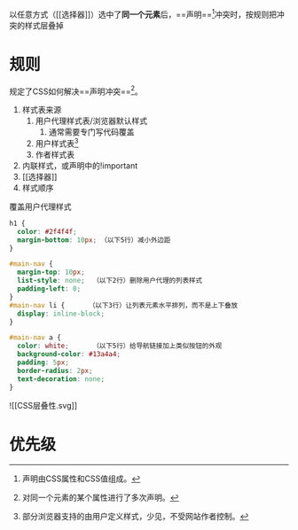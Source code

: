 以任意方式（[[选择器]]）选中了**同一个元素**后，==声明==[^1]冲突时，按规则把冲突的样式层叠掉

# 规则
规定了CSS如何解决==声明冲突==[^2]。
1. 样式表来源
	1. 用户代理样式表/浏览器默认样式
		1. 通常需要专门写代码覆盖
	2. 用户样式表[^3]
	3. 作者样式表
2. 内联样式，或声明中的!important
3. [[选择器]]
4. 样式顺序


覆盖用户代理样式
```css
h1 {
  color: #2f4f4f;
  margin-bottom: 10px; （以下5行）减小外边距
}                             

#main-nav {                   
  margin-top: 10px;        
  list-style: none;  （以下2行）删除用户代理的列表样式
  padding-left: 0;   
}
#main-nav li {      （以下3行）让列表元素水平排列，而不是上下叠放
  display: inline-block;     
}                                 

#main-nav a {
  color: white;      （以下5行）给导航链接加上类似按钮的外观
  background-color: #13a4a4;    
  padding: 5px;                 
  border-radius: 2px;          
  text-decoration: none;       
}

```

![[CSS层叠性.svg]]
# 优先级




[^1]: 声明由CSS属性和CSS值组成。
[^2]: 对同一个元素的某个属性进行了多次声明。
[^3]: 部分浏览器支持的由用户定义样式，少见，不受网站作者控制。